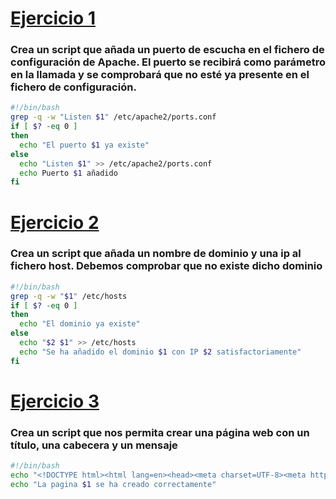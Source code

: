 # [Ejercicio 1](addPort.sh)
### Crea un script que añada un puerto de escucha en el fichero de configuración de Apache. El puerto se recibirá como parámetro en la llamada y se comprobará que no esté ya presente en el fichero de configuración.
```bash
#!/bin/bash
grep -q -w "Listen $1" /etc/apache2/ports.conf
if [ $? -eq 0 ]
then
  echo "El puerto $1 ya existe"
else
  echo "Listen $1" >> /etc/apache2/ports.conf
  echo Puerto $1 añadido
fi
```

# [Ejercicio 2](addDomain.sh)
### Crea un script que añada un nombre de dominio y una ip al fichero host. Debemos comprobar que no existe dicho dominio

``` bash
#!/bin/bash
grep -q -w "$1" /etc/hosts
if [ $? -eq 0 ]
then
  echo "El dominio ya existe"
else
  echo "$2 $1" >> /etc/hosts
  echo "Se ha añadido el dominio $1 con IP $2 satisfactoriamente"
fi
```

# [Ejercicio 3](newHTML.sh)
### Crea un script que nos permita crear una página web con un título, una cabecera y un mensaje

``` bash
#!/bin/bash
echo "<!DOCTYPE html><html lang=en><head><meta charset=UTF-8><meta http-equiv=X-UA-Compatible content=IE=edge><meta name=viewport content=width=device-width, initial-scale=1.0><title>$1</title></head><body><h1>Título de la nueva página</h1><header><p style=color:green><b>Cabecera de ejemplo</b></p></header><p>Parrafo de ejemplo de la nueva página</p></body></html>" > /var/www/html/$1.html
echo "La pagina $1 se ha creado correctamente"
```
